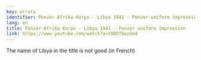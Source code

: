 ```yaml
---
key: errata
identifier: Panzer Afrika Korps - Libya 1941 - Panzer uniform impression
lang: en
title: Panzer Afrika Korps - Libya 1941 - Panzer uniform impression
link: https://www.youtube.com/watch?v=Y0DDfbozGm4
---
```


The name of Libya in the title is not good (in French)
